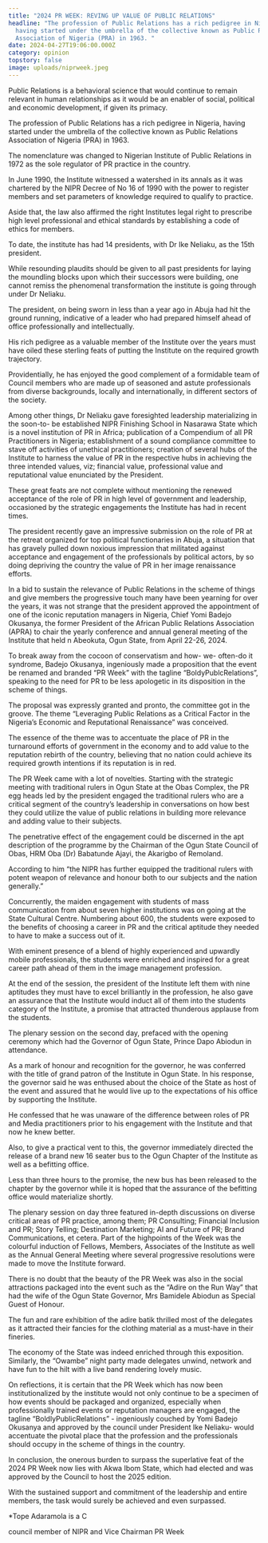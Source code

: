 ```yaml
---
title: "2024 PR WEEK: REVING UP VALUE OF PUBLIC RELATIONS"
headline: "The profession of Public Relations has a rich pedigree in Nigeria,
  having started under the umbrella of the collective known as Public Relations
  Association of Nigeria (PRA) in 1963. "
date: 2024-04-27T19:06:00.000Z
category: opinion
topstory: false
image: uploads/niprweek.jpeg
---
```

Public Relations is a behavioral science that would continue to remain relevant in human relationships as it would be an enabler of social, political and economic development, if given its primacy.



The profession of Public Relations has a rich pedigree in Nigeria, having started under the umbrella of the collective known as Public Relations Association of Nigeria (PRA) in 1963. 



The nomenclature was changed to Nigerian Institute of Public Relations in 1972 as the sole regulator of PR practice in the country. 



In June 1990, the Institute witnessed a watershed in its annals as it was chartered by the NIPR Decree of No 16 of 1990 with the power to register members and set parameters of knowledge required to qualify to practice.



 Aside that, the law also affirmed the right Institutes legal right to prescribe high level professional and ethical standards by establishing a code of ethics for members. 



To date, the institute has had 14 presidents, with Dr Ike Neliaku, as the 15th president.



While resounding plaudits should be given to all past presidents for laying the moundling blocks upon which their successors were building, one cannot remiss the phenomenal transformation the institute is going through under Dr Neliaku. 



The president, on being sworn in less than a year ago in Abuja had hit the ground running, indicative of a leader who had prepared himself ahead of office professionally and intellectually. 



His rich pedigree as a valuable member of the Institute over the years must have oiled these sterling feats of putting the Institute on the required growth trajectory. 



Providentially, he has enjoyed  the good complement of a formidable team of Council members who are made up of seasoned and astute professionals from diverse backgrounds, locally and internationally, in different sectors of the society. 



Among other things, Dr Neliaku gave foresighted leadership materializing in the soon-to- be established NIPR Finishing School in Nasarawa State which is a novel institution of PR in Africa; publication of a Compendium of all PR Practitioners in Nigeria; establishment of a sound compliance committee to stave off activities of unethical practitioners; creation of several hubs of the Institute to harness the value of PR in the respective hubs in achieving the three intended values, viz; financial value, professional value and reputational value enunciated by the President. 



These great feats are not complete without mentioning the renewed acceptance of the role of PR in high level of government and leadership, occasioned by the strategic engagements the Institute has had in recent times. 



The president recently gave an impressive submission on the role of PR at the retreat organized for top political functionaries in Abuja, a situation that has gravely pulled down noxious impression that militated against acceptance and engagement of the professionals by political actors, by so doing  depriving the country the value of PR in her image renaissance efforts.



In a bid to sustain the relevance of Public Relations in the scheme of things and give members the progressive touch many have been yearning for over the years, it was not strange that the president approved the appointment of one of the iconic reputation managers in Nigeria, Chief Yomi Badejo Okusanya, the former President of the African Public Relations Association (APRA) to chair the yearly conference and annual general meeting of the Institute that held n Abeokuta, Ogun State, from April 22-26, 2024. 



To break away from the cocoon of conservatism and how- we- often-do it syndrome, Badejo Okusanya, ingeniously made a proposition that the event be renamed and branded “PR Week” with the tagline “BoldyPublcRelations”, speaking to the need for PR to be less apologetic in its disposition in the scheme of things.



The proposal was expressly granted and pronto, the committee got in the groove. The theme “Leveraging Public Relations as a Critical Factor in the Nigeria’s Economic and Reputational Renaissance” was conceived. 



The essence of the theme was to accentuate the place of PR in the turnaround efforts of government in the economy and to add value to the reputation rebirth of the country, believing that no nation could achieve its required growth intentions if its reputation is in red. 



The PR Week came with a lot of novelties. Starting with the strategic meeting with traditional rulers in Ogun State at the Obas Complex, the PR egg heads led by the president engaged the traditional rulers who are a critical segment of the country’s leadership in conversations on how best they could utilize the value of public relations in building more relevance and adding value to their subjects.



The penetrative effect of the engagement could be discerned in the apt description of the programme by the Chairman of the Ogun State Council of Obas, HRM Oba (Dr) Babatunde Ajayi, the Akarigbo of Remoland.



According to him “the NIPR has further equipped the traditional rulers with potent weapon of relevance and honour both to our subjects and the nation generally.”



Concurrently, the maiden engagement with students of mass communication from about seven higher institutions was on going at the State Cultural Centre. Numbering about 600, the students were exposed to the benefits of choosing a career in PR and the critical aptitude they needed to have to make a success out of it.



With eminent presence of a blend of highly experienced and upwardly mobile professionals, the students were enriched and inspired for a great career path ahead of them in the image management profession. 



At the end of the session, the president of the Institute left them with nine aptitudes they must have to excel brilliantly in the profession, he also gave an assurance that the Institute would induct all of them into the students category of the Institute, a promise that attracted thunderous applause from the students. 



The plenary session on the second day, prefaced with the opening ceremony which had the Governor of Ogun State, Prince Dapo Abiodun in attendance. 



As a mark of honour and recognition for the governor, he was conferred with the title of grand patron of the Institute in Ogun State. In his response, the governor said he was enthused about the choice of the State as host of the event and assured that he would live up to the expectations of his office by supporting the Institute.



He confessed that he was unaware of the difference between roles of PR and Media practitioners prior to his engagement with the Institute and that now he knew better. 



Also, to give a practical vent to this, the governor immediately directed the release of a brand new 16 seater bus to the Ogun Chapter of the Institute as well as a befitting office.



 Less than three hours to the promise, the new bus has been released to the chapter by the governor while it is hoped that the assurance of the befitting office would materialize shortly. 



The plenary session on day three featured in-depth discussions on diverse critical areas of PR practice, among them; PR Consulting; Financial Inclusion and PR; Story Telling; Destination Marketing; AI and Future of PR; Brand Communications, et cetera. Part of the highpoints of the Week was the colourful induction of Fellows, Members, Associates of the Institute as well as the Annual General Meeting where several progressive resolutions were made to move the Institute forward. 



There is no doubt that the beauty of the PR Week was also in the social attractions packaged into the event such as the “Adire on the Run Way” that had the wife of the Ogun State Governor, Mrs Bamidele Abiodun as Special Guest of Honour.



The fun and rare exhibition of the adire batik thrilled most of the delegates as it attracted their fancies for the clothing material as a must-have in their fineries. 



The economy of the State was indeed enriched through this exposition. Similarly, the “Owambe” night party made delegates unwind, network and have fun to the hilt with a live band rendering lovely music.



On reflections, it is certain that the PR Week which has now been institutionalized by the institute would not only continue to be a specimen of how events should be packaged and organized, especially when professionally trained events or reputation managers are engaged, the tagline “BoldlyPublicRelations” - ingeniously couched by Yomi Badejo Okusanya and approved by the council under President Ike Neliaku- would accentuate the pivotal place that the profession and the professionals should occupy in the scheme of things in the country. 



In conclusion, the onerous burden to surpass the superlative feat of the 2024 PR Week now lies with Akwa Ibom State, which had elected and was approved by the Council to host the 2025 edition. 



With the sustained support and commitment of the leadership and entire members, the task would surely be achieved and even surpassed. 



\*Tope Adaramola is a C

council member of NIPR and Vice Chairman PR Week
